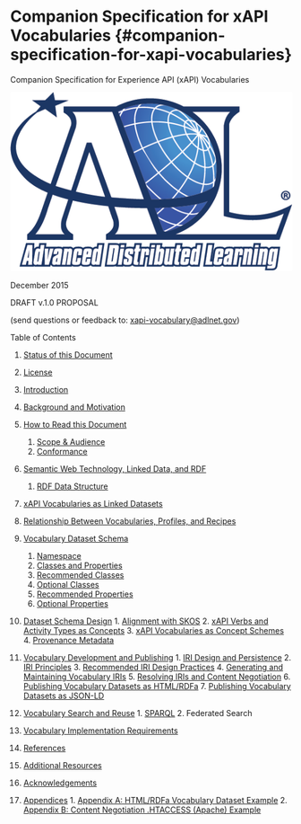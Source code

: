 # Companion Specification for xAPI Vocabularies {#companion-specification-for-xapi-vocabularies}

Companion Specification for Experience API (xAPI) Vocabularies

![logo](assets/logo.png)

December 2015

DRAFT v.1.0 PROPOSAL

(send questions or feedback to: xapi-vocabulary@adlnet.gov)

Table of Contents

1.  [Status of this Document](status_of_this_document.md)
2.  [License](license.md)
3.  [Introduction](introduction.md)
4.  [Background and Motivation](background_and_motivation.md)
5.  [How to Read this Document](how_to_read_this_document/README.md)
    1.  [Scope & Audience](how_to_read_this_document/scope_&_audience.md)
    2.  [Conformance](how_to_read_this_document/conformance.md)
6.  [Semantic Web Technology, Linked Data, and RDF](semantic_web_technology,_linked_data,_and_rdf/README.md)
    1.  [RDF Data Structure](semantic_web_technology,_linked_data,_and_rdf/rdf_data_structure.md)
7.  [xAPI Vocabularies as Linked Datasets](xapi_vocabularies_as_linked_datasets.md)
8.  [Relationship Between Vocabularies, Profiles, and Recipes](relationship_between_vocabularies,_profiles,_and_r.md)
9.  [Vocabulary Dataset Schema](vocabulary_dataset_schema/README.md)
    1.  [Namespace](vocabulary_dataset_schema/namespace.md)
    2.  [Classes and Properties](vocabulary_dataset_schema/classes_and_properties.md)
    3.  [Recommended Classes](vocabulary_dataset_schema/recommended_classes.md)
    4.  [Optional Classes](vocabulary_dataset_schema/optional_classes.md)
    5.  [Recommended Properties](vocabulary_dataset_schema/recommended_properties.md)
    6.  [Optional Properties](export/vocabulary_dataset_schema/optional_properties.md)
10.  [Dataset Schema Design](export/dataset_schema_design/README.md)
    1.  [Alignment with SKOS](export/dataset_schema_design/alignment_with_skos.md)
    2.  [xAPI Verbs and Activity Types as Concepts](export/dataset_schema_design/alignment_with_skos.md#xapi-verbs-and-activity-types-as-concepts)
    3.  [xAPI Vocabularies as Concept Schemes](export/dataset_schema_design/alignment_with_skos.md#xapi-vocabularies-as-concept-schemes)
    4.  [Provenance Metadata](export/dataset_schema_design/provenance_metadata.md)
11.  [Vocabulary Development and Publishing](export/vocabulary_development_and_publishing/README.md)
    1.  [IRI Design and Persistence](export/vocabulary_development_and_publishing/iri_design_and_persistence.md)
    2.  [IRI Principles](export/vocabulary_development_and_publishing/iri_design_and_persistence.md#iri-principles)
    3.  [Recommended IRI Design Practices](export/vocabulary_development_and_publishing/iri_design_and_persistence.md#recommended-iri-design-practices)
    4.  [Generating and Maintaining Vocabulary IRIs](export/vocabulary_development_and_publishing/generating_and_maintaining_vocabulary_iris.md)
    5.  [Resolving IRIs and Content Negotiation](export/vocabulary_development_and_publishing/resolving_iris_and_content_negotiation.md)
    6.  [Publishing Vocabulary Datasets as HTML/RDFa](export/vocabulary_development_and_publishing/publishing_vocabulary_datasets_as_htmlrdfa.md)
    7.  [Publishing Vocabulary Datasets as JSON-LD](export/vocabulary_development_and_publishing/publishing_vocabulary_datasets_as_json-ld.md)
12.  [Vocabulary Search and Reuse](export/vocabulary_search_and_reuse.md)
    1.  [SPARQL](export/vocabulary_search_and_reuse.md#sparql)
    2.  Federated Search

13.  [Vocabulary Implementation Requirements](export/vocabulary_implementation_requirements.md)
14.  [References](export/references.md)
15.  [Additional Resources](export/additional_resources.md)
16.  [Acknowledgements](export/acknowledgements.md)
17.  [Appendices](export/appendices/README.md)
    1.  [Appendix A: HTML/RDFa Vocabulary Dataset Example](export/appendices/appendix_a_htmlrdfa_vocabulary_dataset_example.md)
    2.  [Appendix B: Content Negotiation .HTACCESS (Apache) Example](export/appendices/appendix_b_content_negotiation_htaccess_apache_exa.md)